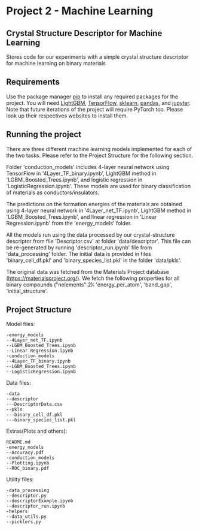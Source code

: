 # Project 2 - Machine Learning

## Crystal Structure Descriptor for Machine Learning

Stores code for our experiments with a simple crystal structure descriptor for machine learning on binary materials

## Requirements

Use the package manager [pip](https://pip.pypa.io/en/stable/) to install any required packages for the project. You will need [LightGBM](https://lightgbm.readthedocs.io/en/latest/Installation-Guide.html), [TensorFlow](https://www.tensorflow.org/install), [sklearn](https://scikit-learn.org/stable/install.html), [pandas](https://pandas.pydata.org/pandas-docs/stable/install.html), and [jupyter](https://jupyter.org/install). Note that future iterations of the project will require PyTorch too. Please look up their respectives websites to install them.

## Running the project

There are three different machine learning models implemented for each of the two tasks. Please refer to the Project Structure for the following section.

Folder 'conduction_models' includes 4-layer neural network using TensorFlow in '4Layer_TF_binary.ipynb', LightGBM method in 'LGBM_Boosted_Trees.ipynb', and logistic regression in 'LogisticRegression.ipynb'. These models are used for binary classification of materials as conductors/insulators.

The predictions on the formation energies of the materials are obtained using 4-layer neural network in '4Layer_net_TF.ipynb', LightGBM method in 'LGBM_Boosted_Trees.ipynb', and linear regression in 'Linear Regression.ipynb' from the 'energy_models' folder.

All the models run using the data processed by our crystal-structure descriptor from file 'Descriptor.csv' at folder 'data/descriptor'. This file can be re-generated by running 'descriptor_run.ipynb' file from 'data_processing' folder. The initial data is provided in files 'binary_cell_df.pkl' and 'binary_species_list.pkl' in the folder 'data/pkls'.

The original data was fetched from the Materials Project database (https://materialsproject.org/). We fetch the following properties for all binary compounds ("nelements":2): 'energy_per_atom', 'band_gap', 'initial_structure'.


## Project Structure
Model files:
```
-energy_models
--4Layer_net_TF.ipynb
--LGBM_Boosted_Trees.ipynb
--Linear Regression.ipynb
-conduction_models
--4Layer_TF_binary.ipynb
--LGBM_Boosted_Trees.ipynb
--LogisticRegression.ipynb
```

Data files:
```
-data
--descriptor
---DescriptorData.csv
--pkls
---binary_cell_df.pkl
---binary_species_list.pkl
```

Extras(Plots and others):
```
README.md
-energy_models
--Accuracy.pdf
-conduction_models
--Plotting.ipynb
--ROC_binary.pdf
```

Utility files:
```
-data_processing
--descriptor.py
--descriptorExample.ipynb
--descriptor_run.ipynb
-helpers
--data_utils.py
--picklers.py
```
